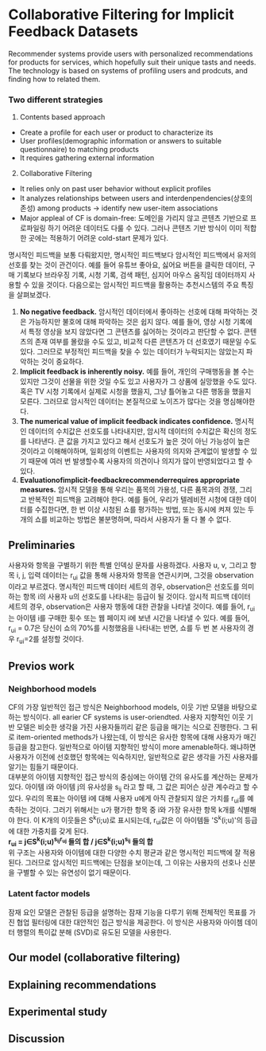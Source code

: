 # Collaborative Filtering for Implicit Feedback Datasets
Recommender systems provide users with personalized recommendations for products for services, which hopefully suit their unique tasts and needs.   
The technology is based on systems of profiling users and prodcuts, and finding how to related them.   

### Two different strategies
1. Contents based approach   
- Create a profile for each user or product to characterize its
- User profiles(demographic information or answers to suitable questionnaire) to matching products
- It requires gathering external information 

2. Collaborative Filtering
- It relies only on past user behavior without explicit profiles
- It analyzes relationships between users and interdenpendencies(상호의존성) among products -> identify new user-item associations
- Major appleal of CF is domain-free: 도메인을 가리지 않고 콘텐츠 기반으로 프로파일링 하기 어려운 데이터도 다룰 수 있다. 그러나 콘텐츠 기반 방식이 이미 적합한 곳에는 적용하기 어려운 cold-start 문제가 있다.

명시적인 피드백을 보통 다뤄왔지만, 명시적인 피드백보다 암시적인 피드백에서 유저의 선호를 찾는 것이 관건이다. 예를 들어 유튜브 좋아요, 싫어요 버튼을 클릭한 데이터, 구매 기록보다 브라우징 기록, 시청 기록, 검색 패턴, 심지어 마우스 움직임 데이터까지 사용할 수 있을 것이다. 다음으로는 암시적인 피드백을 활용하는 추천시스템의 주요 특징을 살펴보겠다.

1. **No negative feedback.** 암시적인 데이터에서 좋아하는 선호에 대해 파악하는 것은 가능하지만 불호에 대해 파악하는 것은 쉽지 않다. 예를 들어, 영상 시청 기록에서 특정 영상을 보지 않았다면 그 콘텐츠를 싫어하는 것이라고 판단할 수 없다. 콘텐츠의 존재 여부를 몰랐을 수도 있고, 비교적 다른 콘텐츠가 더 선호였기 때문일 수도 있다. 그러므로 부정적인 피드백을 찾을 수 있는 데이터가 누락되지는 않았는지 파악하는 것이 중요하다.
2. **Implicit feedback is inherently noisy.** 예를 들어, 개인의 구매행동을 볼 수는 있지만 그것이 선물을 위한 것일 수도 있고 사용자가 그 상품에 실망했을 수도 있다. 혹은 TV 시청 기록에서 실제로 시청을 했을지, 그냥 틀어놓고 다른 행동을 했을지 모른다. 그러므로 암시적인 데이터는 본질적으로 노이즈가 많다는 것을 명심해야한다.
3. **The numerical value of implicit feedback indicates confidence.** 명시적인 데이터의 수치값은 선호도를 나타내지만, 암시적 데이터의 수치값은 확신의 정도를 나타낸다. 큰 값을 가지고 있다고 해서 선호도가 높은 것이 아닌 가능성이 높은 것이라고 이해해야하며, 일회성의 이벤트는 사용자의 의지와 관계없이 발생할 수 있기 때문에 여러 번 발생할수록 사용자의 의견이나 의지가 많이 반영되었다고 할 수 있다.
4. **Evaluationofimplicit-feedbackrecommenderrequires appropriate measures.**  암시적 모델을 통해 우리는 품목의 가용성, 다른 품목과의 경쟁, 그리고 반복적인 피드백을 고려해야 한다. 예를 들어, 우리가 텔레비전 시청에 대한 데이터를 수집한다면, 한 번 이상 시청된 쇼를 평가하는 방법, 또는 동시에 켜져 있는 두 개의 쇼를 비교하는 방법은 불분명하며, 따라서 사용자가 둘 다 볼 수 없다.


## Preliminaries
사용자와 항목을 구별하기 위한 특별 인덱싱 문자를 사용하겠다. 사용자 u, v, 그리고 항목 i, j, 입력 데이터는 r<sub>ui</sub> 값을 통해 사용자와 항목을 연관시키며, 그것을 observation이라고 부르겠다. 명시적인 피드백 데이터 세트의 경우, observation은 선호도를 의미하는 항목 i의 사용자 u의 선호도를 나타내는 등급이 될 것이다. 암시적 피드백 데이터 세트의 경우, observation은 사용자 행동에 대한 관찰을 나타낼 것이다. 예를 들어, r<sub>ui</sub>는 아이템 i를 구매한 횟수 또는 웹 페이지 i에 보낸 시간을 나타낼 수 있다. 예를 들어, r<sub>ui</sub> = 0.7은 당신이 쇼의 70%를 시청했음을 나타내는 반면, 쇼를 두 번 본 사용자의 경우 r<sub>ui</sub>=2를 설정할 것이다.

## Previos work
### Neighborhood models 
CF의 가장 일반적인 접근 방식은 Neighborhood models, 이웃 기반 모델을 바탕으로 하는 방식이다. all earier CF systems is user-oriendted. 사용자 지향적인 이웃 기반 모델은 비슷한 생각을 가진 사용자들끼리 같은 등급을 매기는 식으로 진행한다. 그 뒤로 item-oriented methods가 나왔는데, 이 방식은 유사한 항목에 대해 사용자가 매긴 등급을 참고한다. 일반적으로 아이템 지향적인 방식이 more amenable하다. 왜냐하면 사용자가 이전에 선호했던 항목에는 익숙하지만, 일반적으로 같은 생각을 가진 사용자를 알기는 힘들기 때문이다.   
대부분의 아이템 지향적인 접근 방식의 중심에는 아이템 간의 유사도를 계산하는 문제가 있다. 아이템 i와 아이템 j의 유사성을 s<sub>ij</sub> 라고 할 때, 그 값은 피어슨 상관 계수라고 할 수 있다. 우리의 목표는 아이템 i에 대해 사용자 u에게 아직 관찰되지 않은 가치를 r<sub>ui</sub>를 예측하는 것이다. 그러기 위해서는 u가 평가한 항목 중 i와 가장 유사한 항목 k개를 식별해야 한다. 이 K개의 이웃들은 S<sup>k</sup>(i;u)로 표시되는데, r<sub>ui</sub>값은 이 아이템들 'S<sup>k</sup>(i;u)'의 등급에 대한 가중치를 갖게 된다.   
**r<sub>ui</sub> = j∈S<sup>k</sup>(i;u)<sup>s<sub>ij</sub>r<sub>uj</sub></sup> 들의 합 / j∈S<sup>k</sup>(i;u)<sup>s<sub>ij</sub></sup> 들의 합**   
위 구조는 사용자와 아이템에 대한 다양한 수치 평균과 같은 명시적인 피드백에 잘 적용된다. 그러므로 암시적인 피드백에는 단점을 보이는데, 그 이유는 사용자의 선호나 신분을 구별할 수 있는 유연성이 없기 때문이다.

### Latent factor models
잠재 요인 모델은 관찰된 등급을 설명하는 잠재 기능을 다루기 위해 전체적인 목표를 가진 협업 필터링에 대한 대안적인 접근 방식을 제공한다. 이 방식은 사용자와 아이쳄 데이터 행렬의 특이값 분해 (SVD)로 유도된 모델을 사용한다. 
## Our model (collaborative filtering)

## Explaining recommendations

## Experimental study

## Discussion